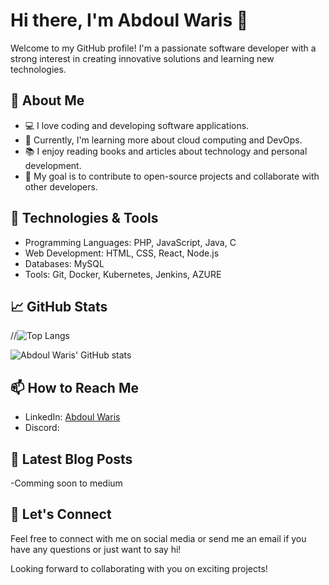 # Hi there, I'm Abdoul Waris 👋

Welcome to my GitHub profile! I'm a passionate software developer with a strong interest in creating innovative solutions and learning new technologies. 

## 🚀 About Me

- 💻 I love coding and developing software applications.
- 🌱 Currently, I'm learning more about cloud computing and DevOps.
- 📚 I enjoy reading books and articles about technology and personal development.
- 🎯 My goal is to contribute to open-source projects and collaborate with other developers.

## 🔧 Technologies & Tools

- Programming Languages: PHP, JavaScript, Java, C
- Web Development: HTML, CSS, React, Node.js
- Databases: MySQL
- Tools: Git, Docker, Kubernetes, Jenkins, AZURE

## 📈 GitHub Stats

//![Top Langs](https://github-readme-stats.vercel.app/api/top-langs/?username=abdoulWaris&langs_count=10&theme=radical)

![Abdoul Waris' GitHub stats](https://github-readme-stats.vercel.app/api?username=abdoulWaris&show_icons=true&theme=radical)

## 📫 How to Reach Me

- LinkedIn: [Abdoul Waris](https://www.linkedin.com/in/abdoulWaris/)
- Discord: 

## 📝 Latest Blog Posts

-Comming soon to medium

<!-- BLOG-POST-LIST:END -->

## 🤝 Let's Connect

Feel free to connect with me on social media or send me an email if you have any questions or just want to say hi!

Looking forward to collaborating with you on exciting projects!
